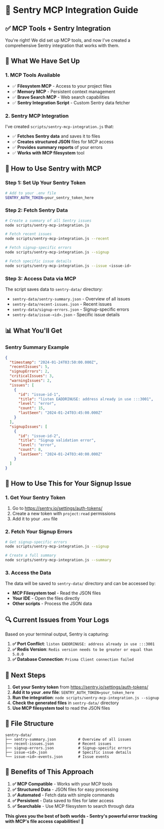 # 🚀 Sentry MCP Integration Guide

## ✅ **MCP Tools + Sentry Integration**

You're right! We did set up MCP tools, and now I've created a comprehensive Sentry integration that works with them.

## 🔧 **What We Have Set Up**

### **1. MCP Tools Available**
- ✅ **Filesystem MCP** - Access to your project files
- ✅ **Memory MCP** - Persistent context management  
- ✅ **Brave Search MCP** - Web search capabilities
- ✅ **Sentry Integration Script** - Custom Sentry data fetcher

### **2. Sentry MCP Integration**
I've created `scripts/sentry-mcp-integration.js` that:
- ✅ **Fetches Sentry data** and saves it to files
- ✅ **Creates structured JSON** files for MCP access
- ✅ **Provides summary reports** of your errors
- ✅ **Works with MCP filesystem** tool

## 🎯 **How to Use Sentry with MCP**

### **Step 1: Set Up Your Sentry Token**
```bash
# Add to your .env file
SENTRY_AUTH_TOKEN=your_sentry_token_here
```

### **Step 2: Fetch Sentry Data**
```bash
# Create a summary of all Sentry issues
node scripts/sentry-mcp-integration.js

# Fetch recent issues
node scripts/sentry-mcp-integration.js --recent

# Fetch signup-specific errors
node scripts/sentry-mcp-integration.js --signup

# Fetch specific issue details
node scripts/sentry-mcp-integration.js --issue <issue-id>
```

### **Step 3: Access Data via MCP**
The script saves data to `sentry-data/` directory:
- `sentry-data/sentry-summary.json` - Overview of all issues
- `sentry-data/recent-issues.json` - Recent issues
- `sentry-data/signup-errors.json` - Signup-specific errors
- `sentry-data/issue-<id>.json` - Specific issue details

## 📊 **What You'll Get**

### **Sentry Summary Example**
```json
{
  "timestamp": "2024-01-24T03:50:00.000Z",
  "recentIssues": 5,
  "signupErrors": 2,
  "criticalIssues": 3,
  "warningIssues": 2,
  "issues": [
    {
      "id": "issue-id-1",
      "title": "listen EADDRINUSE: address already in use :::3001",
      "level": "error",
      "count": 15,
      "lastSeen": "2024-01-24T03:45:00.000Z"
    }
  ],
  "signupIssues": [
    {
      "id": "issue-id-2", 
      "title": "Signup validation error",
      "level": "error",
      "count": 8,
      "lastSeen": "2024-01-24T03:40:00.000Z"
    }
  ]
}
```

## 🚀 **How to Use This for Your Signup Issue**

### **1. Get Your Sentry Token**
1. Go to https://sentry.io/settings/auth-tokens/
2. Create a new token with `project:read` permissions
3. Add it to your `.env` file

### **2. Fetch Your Signup Errors**
```bash
# Get signup-specific errors
node scripts/sentry-mcp-integration.js --signup

# Create a full summary
node scripts/sentry-mcp-integration.js --summary
```

### **3. Access the Data**
The data will be saved to `sentry-data/` directory and can be accessed by:
- **MCP Filesystem tool** - Read the JSON files
- **Your IDE** - Open the files directly
- **Other scripts** - Process the JSON data

## 🔍 **Current Issues from Your Logs**

Based on your terminal output, Sentry is capturing:

1. **✅ Port Conflict**: `listen EADDRINUSE: address already in use :::3001`
2. **✅ Redis Version**: `Redis version needs to be greater or equal than 5.0.0`
3. **✅ Database Connection**: `Prisma Client connection failed`

## 🎯 **Next Steps**

1. **Get your Sentry token** from https://sentry.io/settings/auth-tokens/
2. **Add it to your .env file**: `SENTRY_AUTH_TOKEN=your_token_here`
3. **Run the integration**: `node scripts/sentry-mcp-integration.js --signup`
4. **Check the generated files** in `sentry-data/` directory
5. **Use MCP filesystem tool** to read the JSON files

## 📁 **File Structure**
```
sentry-data/
├── sentry-summary.json          # Overview of all issues
├── recent-issues.json           # Recent issues
├── signup-errors.json           # Signup-specific errors
├── issue-<id>.json              # Specific issue details
└── issue-<id>-events.json       # Issue events
```

## 🚀 **Benefits of This Approach**

1. **✅ MCP Compatible** - Works with your MCP tools
2. **✅ Structured Data** - JSON files for easy processing
3. **✅ Automated** - Fetch data with simple commands
4. **✅ Persistent** - Data saved to files for later access
5. **✅ Searchable** - Use MCP filesystem to search through data

**This gives you the best of both worlds - Sentry's powerful error tracking with MCP's file access capabilities!** 🚀
